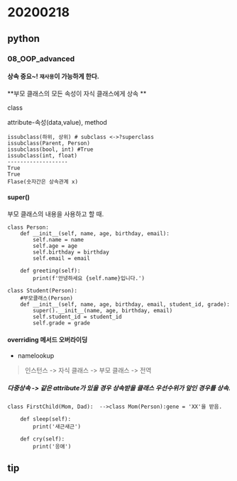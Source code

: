 # 20200218

## python

###  08_OOP_advanced

#### 상속 중요~! `재사용`이 가능하게 한다.

**부모 클래스의 모든 속성이 자식 클래스에게 상속 **

class

attribute-속성(data,value), method

```
issubclass(하위, 상위) # subclass <->?superclass
issubclass(Parent, Person) 
issubclass(bool, int) #True 
issubclass(int, float) 
-------------------
True
True
Flase(숫자간은 상속관계 x)
```

#### super()

부모 클래스의 내용을 사용하고 할 때.

```pyth
class Person:
    def __init__(self, name, age, birthday, email):
        self.name = name
        self.age = age
        self.birthday = birthday
        self.email = email
        
    def greeting(self):
        print(f'안녕하세요 {self.name}입니다.')

class Student(Person):
    #부모클래스(Person) 
    def __init__(self, name, age, birthday, email, student_id, grade):
        super().__init__(name, age, birthday, email)
        self.student_id = student_id
        self.grade = grade
```

#### overriding 메서드 오버라이딩 

- namelookup

> 인스턴스 -> 자식 클래스 -> 부모 클래스 -> 전역

##### 다중상속 -> 같은 attribute가 있을 경우 상속받을 클래스 우선수위가 앞인 경우를 상속.

```
class FirstChild(Mom, Dad):  -->class Mom(Person):gene = 'XX'을 받음.
    
    def sleep(self):
        print('새근새근')
    
    def cry(self):
        print('응애')
```























## tip





